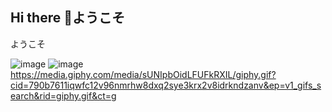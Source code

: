 ## Hi there 👋ようこそ
ようこそ
<!--
**De-ga-yon-50/De-ga-yon-50** is a ✨ _special_ ✨ repository because its `README.md` (this file) appears on your GitHub profile.

Here are some ideas to get you started:

- 🔭 I’m currently working on ...
- 🌱 I’m currently learning ...
- 👯 I’m looking to collaborate on ...
- 🤔 I’m looking for help with ...
- 💬 Ask me about ...
- 📫 How to reach me: ...
- 😄 Pronouns: ...
- ⚡ Fun fact: ...
-->
![image](https://github.com/user-attachments/assets/7da032bb-1287-47bf-b0de-a5aa1026195e) ![image](https://github.com/user-attachments/assets/09533906-1707-4eaa-8ae8-c8b8d60537ae)
https://media.giphy.com/media/sUNIpbOidLFUFkRXIL/giphy.gif?cid=790b7611iqwfc12v96nmrhw8dxq2sye3krx2v8idrkndzanv&ep=v1_gifs_search&rid=giphy.gif&ct=g

